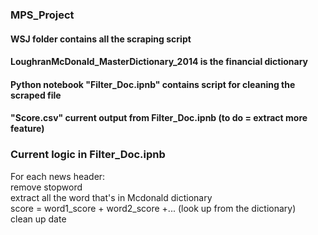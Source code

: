 ### MPS_Project

#### WSJ folder contains all the scraping script
#### LoughranMcDonald_MasterDictionary_2014 is the financial dictionary
#### Python notebook "Filter_Doc.ipnb" contains script for cleaning the scraped file
#### "Score.csv" current output from Filter_Doc.ipnb (to do = extract more feature)

### Current logic in Filter_Doc.ipnb
For each news header: <br />
  remove stopword <br />
  extract all the word that's in Mcdonald dictionary <br />
  score = word1_score + word2_score +... (look up from the dictionary) <br />
  clean up date 
